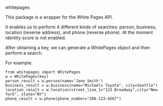 whitepages

This package is a wrapper for the White Pages API.

It enables us to perform 4 different kinds of searches: person, business, location (reverse address), and phone (reverse phone).
At the moment identity score is not enabled.

After obtaining a key, we can generate a WhitePages object and then perform a search.

For example:
    
	from whitepages import WhitePages
    w = WhitePages(key)
    person_result = w.person(name='Jane Smith')
	business_result = w.business(name="Michaels Toyota", city=Seattle")
	location_result = w.location(street_line_1="123 Broadway",city="New York", state="NY")
	phone_result = w.phone(phone_number="206-123-4567")
	


